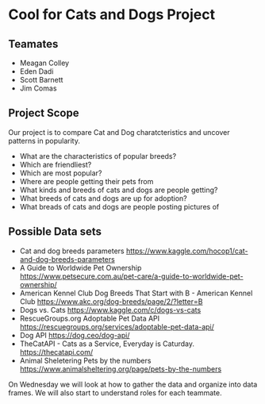 # Cool for Cats and Dogs Project

## Teamates
* Meagan Colley
* Eden Dadi
* Scott Barnett
* Jim Comas

## Project Scope

Our project is to compare Cat and Dog charatcteristics and uncover patterns in popularity.
* What are the characteristics of popular breeds?
* Which are friendliest?
* Which are most popular?
* Where are people getting their pets from
* What kinds and breeds of cats and dogs are people getting?  
* What breeds of cats and dogs are up for adoption?
* What breads of cats and dogs are people posting pictures of


## Possible Data sets

* Cat and dog breeds parameters https://www.kaggle.com/hocop1/cat-and-dog-breeds-parameters 
* A Guide to Worldwide Pet Ownership  https://www.petsecure.com.au/pet-care/a-guide-to-worldwide-pet-ownership/
* American Kennel Club Dog Breeds That Start with B - American Kennel Club https://www.akc.org/dog-breeds/page/2/?letter=B
* Dogs vs. Cats https://www.kaggle.com/c/dogs-vs-cats
* RescueGroups.org Adoptable Pet Data API https://rescuegroups.org/services/adoptable-pet-data-api/
* Dog API https://dog.ceo/dog-api/
* TheCatAPI - Cats as a Service, Everyday is Caturday. https://thecatapi.com/
* Animal Sheletering Pets by the numbers https://www.animalsheltering.org/page/pets-by-the-numbers

On Wednesday we will look at how to gather the data and organize into data frames.  We will also start to understand roles for each teammate.


```python

```


```python

```
